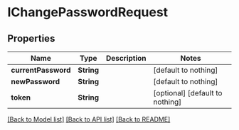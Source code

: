 # IChangePasswordRequest


## Properties
Name | Type | Description | Notes
------------ | ------------- | ------------- | -------------
**currentPassword** | **String** |  | [default to nothing]
**newPassword** | **String** |  | [default to nothing]
**token** | **String** |  | [optional] [default to nothing]


[[Back to Model list]](../README.md#models) [[Back to API list]](../README.md#api-endpoints) [[Back to README]](../README.md)


